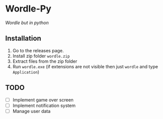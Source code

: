 # Wordle-Py

_Wordle but in python_

## Installation

1. Go to the releases page.
2. Install zip folder `wordle.zip`
3. Extract files from the zip folder
4. Run `wordle.exe` (if extensions are not visible then just `wordle` and type `Application`)

## TODO

- [ ] Implement game over screen
- [ ] Implement notification system
- [ ] Manage user data
